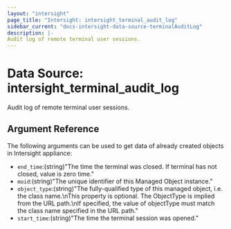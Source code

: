 ```yaml
---
layout: "intersight"
page_title: "Intersight: intersight_terminal_audit_log"
sidebar_current: "docs-intersight-data-source-terminalAuditLog"
description: |-
Audit log of remote terminal user sessions.
---
```


# Data Source: intersight_terminal_audit_log
Audit log of remote terminal user sessions.
## Argument Reference
The following arguments can be used to get data of already created objects in Intersight appliance:
* `end_time`:(string)"The time the terminal was closed. If terminal has not closed, value is zero time."
* `moid`:(string)"The unique identifier of this Managed Object instance."
* `object_type`:(string)"The fully-qualified type of this managed object, i.e. the class name.\nThis property is optional. The ObjectType is implied from the URL path.\nIf specified, the value of objectType must match the class name specified in the URL path."
* `start_time`:(string)"The time the terminal session was opened."
